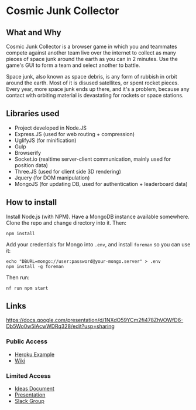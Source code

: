 # Cosmic Junk Collector

## What and Why

Cosmic Junk Collector is a browser game in which you and teammates compete against another team live over the internet to collect as many pieces of space junk around the earth as you can in 2 minutes. Use the game's GUI to form a team and select another to battle.

Space junk, also known as space debris, is any form of rubbish in orbit around the earth. Most of it is disused satellites, or spent rocket pieces. Every year, more space junk ends up there, and it's a problem, because any contact with orbiting material is devastating for rockets or space stations.

## Libraries used

* Project developed in Node.JS
* Express.JS (used for web routing + compression)
* UglifyJS (for minification)
* Gulp
* Browserify
* Socket.io (realtime server-client communication, mainly used for position data)
* Three.JS (used for client side 3D rendering)
* Jquery (for DOM manipulation)
* MongoJS (for updating DB, used for authentication + leaderboard data)

## How to install

Install Node.js (with NPM). Have a MongoDB instance available somewhere. Clone the repo and change directory into it. Then:

```
npm install
```

Add your credentials for Mongo into `.env`, and install `foreman` so you can use it:

```
echo "DBURL=mongo://user:password@your-mongo.server" > .env
npm install -g foreman
```

Then run:

```
nf run npm start
```

## Links

https://docs.google.com/presentation/d/1NXdO59YCm2fi478ZhVOWfD6-Db5Wo0w5IAcwWDRq328/edit?usp=sharing

### Public Access

* [Heroku Example](https://junk-smash.herokuapp.com/)
* [Wiki](https://github.com/terminal-velocity/junk-smasher/wiki)

### Limited Access

* [Ideas Document](https://docs.google.com/document/d/13LjmnJRFpYNJe9nGMnW0uECy7NXQDXVVhYBzdxHYRAI/edit)
* [Presentation](https://docs.google.com/presentation/d/1NXdO59YCm2fi478ZhVOWfD6-Db5Wo0w5IAcwWDRq328/edit)
* [Slack Group](https://terminal-velocity.slack.com)
